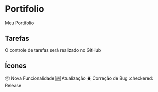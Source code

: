 # Portifolio
Meu Portifolio

## Tarefas

O controle de tarefas será realizado no GitHub

## Ícones

:package: Nova Funcionalidade
:up: Atualização
:beetle: Correção de Bug
:checkered: Release
